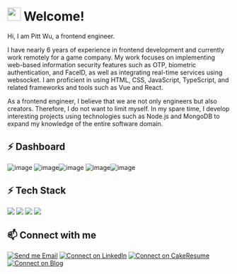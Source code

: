 # <img src="https://i.imgur.com/N573qVR.gif" width="30px" height="30px"> Welcome!

Hi, I am Pitt Wu, a frontend engineer.

I have nearly 6 years of experience in frontend development and currently work remotely for a game company. My work focuses on implementing web-based information security features such as OTP, biometric authentication, and FaceID, as well as integrating real-time services using websocket. I am proficient in using HTML, CSS, JavaScript, TypeScript, and related frameworks and tools such as Vue and React.

As a frontend engineer, I believe that we are not only engineers but also creators. Therefore, I do not want to limit myself. In my spare time, I develop interesting projects using technologies such as Node.js and MongoDB to expand my knowledge of the entire software domain.

## ⚡ Dashboard

![image](http://github-profile-summary-cards.vercel.app/api/cards/profile-details?username=wuzhe0912&theme=github_dark)
![image](http://github-profile-summary-cards.vercel.app/api/cards/repos-per-language?username=wuzhe0912&theme=github_dark)![image](http://github-profile-summary-cards.vercel.app/api/cards/most-commit-language?username=wuzhe0912&theme=github_dark)
![image](http://github-profile-summary-cards.vercel.app/api/cards/stats?username=wuzhe0912&theme=github_dark)![image](http://github-profile-summary-cards.vercel.app/api/cards/productive-time?username=wuzhe0912&theme=github_dark&utcOffset=8)

## ⚡️ Tech Stack

![](https://img.shields.io/badge/Language-JavaScript-green) ![](https://img.shields.io/badge/Language-TypeScript-blue) ![](https://img.shields.io/badge/Stack-MERN-green) ![](https://img.shields.io/badge/Stack-MEVN-green)

## 📫 Connect with me

[![Send me Email](https://img.shields.io/badge/--gmail?label=Gmail&logo=Gmail&style=social)](mailto:kgb00128@gmail.com) [![Connect on LinkedIn](https://img.shields.io/badge/--linkedin?label=LinkedIn&logo=LinkedIn&style=social)](https://www.linkedin.com/in/pitt-wu/) [![Connect on CakeResume](https://img.shields.io/badge/--cakeresume?label=CakeResume&logo=CakeResume&style=social)](https://www.cakeresume.com/pittwu) [![Connect on Blog](https://img.shields.io/badge/--blog?label=Blog&logo=Blog&style=social)](https://pitt-wu-blog.vercel.app/)
